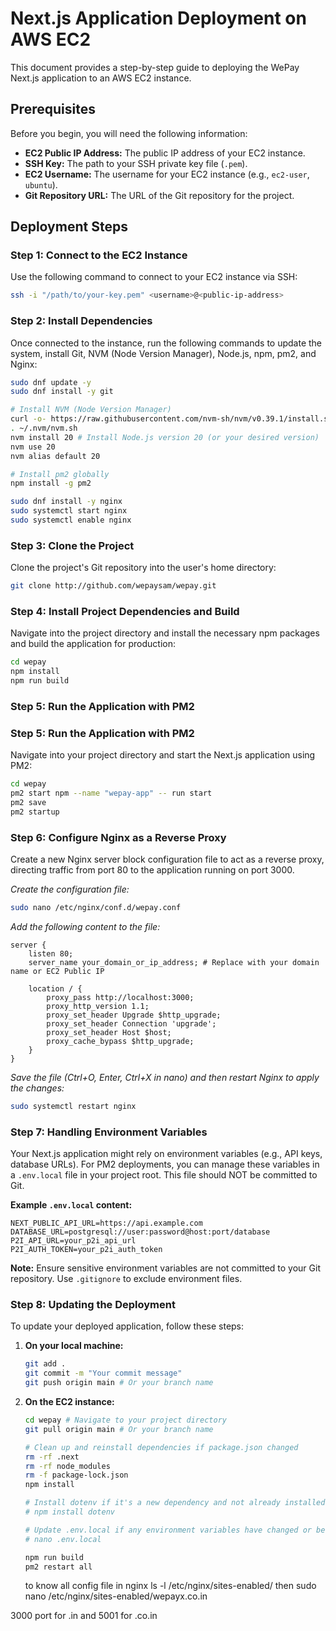# Next.js Application Deployment on AWS EC2

This document provides a step-by-step guide to deploying the WePay Next.js application to an AWS EC2 instance.

## Prerequisites

Before you begin, you will need the following information:

*   **EC2 Public IP Address:** The public IP address of your EC2 instance.
*   **SSH Key:** The path to your SSH private key file (`.pem`).
*   **EC2 Username:** The username for your EC2 instance (e.g., `ec2-user`, `ubuntu`).
*   **Git Repository URL:** The URL of the Git repository for the project.

## Deployment Steps

### Step 1: Connect to the EC2 Instance

Use the following command to connect to your EC2 instance via SSH:

```bash
ssh -i "/path/to/your-key.pem" <username>@<public-ip-address>
```

### Step 2: Install Dependencies

Once connected to the instance, run the following commands to update the system, install Git, NVM (Node Version Manager), Node.js, npm, pm2, and Nginx:

```bash
sudo dnf update -y
sudo dnf install -y git

# Install NVM (Node Version Manager)
curl -o- https://raw.githubusercontent.com/nvm-sh/nvm/v0.39.1/install.sh | bash
. ~/.nvm/nvm.sh
nvm install 20 # Install Node.js version 20 (or your desired version)
nvm use 20
nvm alias default 20

# Install pm2 globally
npm install -g pm2

sudo dnf install -y nginx
sudo systemctl start nginx
sudo systemctl enable nginx
```

### Step 3: Clone the Project

Clone the project's Git repository into the user's home directory:

```bash
git clone http://github.com/wepaysam/wepay.git
```

### Step 4: Install Project Dependencies and Build

Navigate into the project directory and install the necessary npm packages and build the application for production:

```bash
cd wepay
npm install
npm run build
```

### Step 5: Run the Application with PM2

### Step 5: Run the Application with PM2

Navigate into your project directory and start the Next.js application using PM2:

```bash
cd wepay
pm2 start npm --name "wepay-app" -- run start
pm2 save
pm2 startup
```

### Step 6: Configure Nginx as a Reverse Proxy

Create a new Nginx server block configuration file to act as a reverse proxy, directing traffic from port 80 to the application running on port 3000.

*Create the configuration file:*

```bash
sudo nano /etc/nginx/conf.d/wepay.conf
```

*Add the following content to the file:*

```nginx
server {
    listen 80;
    server_name your_domain_or_ip_address; # Replace with your domain name or EC2 Public IP

    location / {
        proxy_pass http://localhost:3000;
        proxy_http_version 1.1;
        proxy_set_header Upgrade $http_upgrade;
        proxy_set_header Connection 'upgrade';
        proxy_set_header Host $host;
        proxy_cache_bypass $http_upgrade;
    }
}

```

*Save the file (Ctrl+O, Enter, Ctrl+X in nano) and then restart Nginx to apply the changes:*

```bash
sudo systemctl restart nginx
```

### Step 7: Handling Environment Variables

Your Next.js application might rely on environment variables (e.g., API keys, database URLs). For PM2 deployments, you can manage these variables in a `.env.local` file in your project root. This file should NOT be committed to Git.

**Example `.env.local` content:**

```
NEXT_PUBLIC_API_URL=https://api.example.com
DATABASE_URL=postgresql://user:password@host:port/database
P2I_API_URL=your_p2i_api_url
P2I_AUTH_TOKEN=your_p2i_auth_token
```

**Note:** Ensure sensitive environment variables are not committed to your Git repository. Use `.gitignore` to exclude environment files.

### Step 8: Updating the Deployment

To update your deployed application, follow these steps:

1.  **On your local machine:**
    ```bash
    git add .
    git commit -m "Your commit message"
    git push origin main # Or your branch name
    ```

2.  **On the EC2 instance:**
    ```bash
    cd wepay # Navigate to your project directory
    git pull origin main # Or your branch name

    # Clean up and reinstall dependencies if package.json changed
    rm -rf .next
    rm -rf node_modules
    rm -f package-lock.json
    npm install

    # Install dotenv if it's a new dependency and not already installed
    # npm install dotenv

    # Update .env.local if any environment variables have changed or been added
    # nano .env.local

    npm run build
    pm2 restart all
    ```


    to know all config file in nginx
    ls -l /etc/nginx/sites-enabled/
 then 
 sudo nano /etc/nginx/sites-enabled/wepayx.co.in

 3000 port for .in and 5001 for .co.in
 


